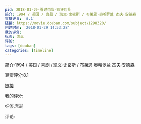 ```yaml
---
pid: 2018-01-29-看过电影-疯狂店员
简介: 1994 / 美国 / 喜剧 / 凯文·史密斯 / 布莱恩·奥哈罗兰 杰夫·安德森
豆瓣评分: '8.1'
链接: https://movie.douban.com/subject/1298320/
创建时间: '2018-01-29 14:53:28'
我的评分:
标签: 荒诞
评论:
tags: [douban]
categories: [timeline]
---
```

简介:1994 / 美国 / 喜剧 / 凯文·史密斯 / 布莱恩·奥哈罗兰 杰夫·安德森

豆瓣评分:8.1

[链接](https://movie.douban.com/subject/1298320/)

我的评分:

标签:荒诞

评论:

